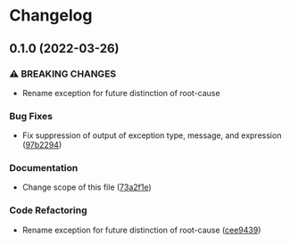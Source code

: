 # Changelog

## 0.1.0 (2022-03-26)


### ⚠ BREAKING CHANGES

* Rename exception for future distinction of root-cause

### Bug Fixes

* Fix suppression of output of exception type, message, and expression ([97b2294](https://www.github.com/bwiessneth/gumnut-assembler/commit/97b22948ff1c2e858b71e2ba4e334672fa9c4ca9))


### Documentation

* Change scope of this file ([73a2f1e](https://www.github.com/bwiessneth/gumnut-assembler/commit/73a2f1effd85ee345ad3ca8f43a3a6610f10add1))


### Code Refactoring

* Rename exception for future distinction of root-cause ([cee9439](https://www.github.com/bwiessneth/gumnut-assembler/commit/cee94395036b4b6f3e8ac4091d24005438249be0))
